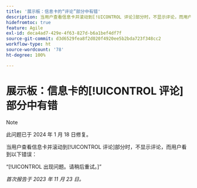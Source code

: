 ```yaml
---
title: '展示板：信息卡的“评论”部分中有错'
description: 当用户查看信息卡并滚动到[!UICONTROL 评论]部分时，不显示评论，而用户看到一条错误。
hidefromtoc: true
feature: Agile
exl-id: deca4ad7-429e-4f63-827d-b6a1bef4df7f
source-git-commit: d3d6529fea8f2d020f4920ee5b2bda723f348cc2
workflow-type: ht
source-wordcount: '78'
ht-degree: 100%

---
```


# 展示板：信息卡的[!UICONTROL 评论]部分中有错

>[!NOTE]
>
>此问题已于 2024 年 1 月 18 日修复。

当用户查看信息卡并滚动到[!UICONTROL 评论]部分时，不显示评论，而用户看到以下错误：

“[!UICONTROL 出现问题。请稍后重试。]”

_首次报告于 2023 年 11 月 23 日。_
